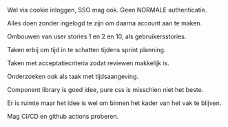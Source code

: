 Wel via cookie inloggen, SSO mag ook. Geen NORMALE authenticatie. 

Alles doen zonder ingelogd te zijn om daarna account aan te maken.

Ombouwen van user stories 1 en 2 en 10, als gebruikersstories.

Taken erbij om tijd in te schatten tijdens sprint planning.

Taken met acceptatiecriteria zodat reviewen makkelijk is.

Onderzoeken ook als taak met tijdsaangeving.

Component library is goed idee, pure css is misschien niet het beste.

Er is ruimte maar het idee is wel om binnen het kader van het vak te blijven.

Mag CI/CD en github actions proberen.
